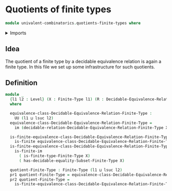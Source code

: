 # Quotients of finite types

```agda
module univalent-combinatorics.quotients-finite-types where
```

<details><summary>Imports</summary>

```agda
open import foundation.dependent-pair-types
open import foundation.universe-levels

open import univalent-combinatorics.decidable-equivalence-relations
open import univalent-combinatorics.decidable-subtypes
open import univalent-combinatorics.finite-types
open import univalent-combinatorics.image-of-maps
```

</details>

## Idea

The quotient of a finite type by a decidable equivalence relation is again a
finite type. In this file we set up some infrastructure for such quotients.

## Definition

```agda
module _
  {l1 l2 : Level} (X : Finite-Type l1) (R : Decidable-Equivalence-Relation-Finite-Type l2 X)
  where

  equivalence-class-Decidable-Equivalence-Relation-Finite-Type :
    UU (l1 ⊔ lsuc l2)
  equivalence-class-Decidable-Equivalence-Relation-Finite-Type =
    im (decidable-relation-Decidable-Equivalence-Relation-Finite-Type X R)

  is-finite-equivalence-class-Decidable-Equivalence-Relation-Finite-Type' :
    is-finite equivalence-class-Decidable-Equivalence-Relation-Finite-Type
  is-finite-equivalence-class-Decidable-Equivalence-Relation-Finite-Type' =
    is-finite-im
      ( is-finite-type-Finite-Type X)
      ( has-decidable-equality-Subset-Finite-Type X)

  quotient-Finite-Type : Finite-Type (l1 ⊔ lsuc l2)
  pr1 quotient-Finite-Type = equivalence-class-Decidable-Equivalence-Relation-Finite-Type
  pr2 quotient-Finite-Type =
    is-finite-equivalence-class-Decidable-Equivalence-Relation-Finite-Type'
```
